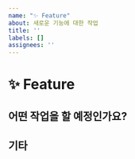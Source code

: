 ```yaml
---
name: "✨ Feature"
about: 새로운 기능에 대한 작업
title: ''
labels: []
assignees: ''
---
```


# ✨ Feature
## 어떤 작업을 할 예정인가요?

## 기타